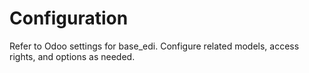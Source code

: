 # Configuration

Refer to Odoo settings for base_edi. Configure related models, access rights, and options as needed.
